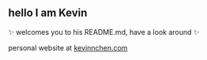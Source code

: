 ## hello I am Kevin

✨ welcomes you to his README.md, have a look around ✨

personal website at [kevinnchen.com](https://www.kevinnchen.com)
